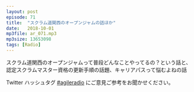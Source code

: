 ```yaml
---
layout: post
episode: 71
title:  "スクラム道関西のオープンジャムの話ほか"
date:   2018-10-01
mp3file: ar_071.mp3
mp3size: 13653098
tags: [Radio]
---
```


スクラム道関西のオープンジャムって普段どんなことやってるの？という話と、認定スクラムマスター資格の更新手順の話題、キャリアパスって悩むよねの話

Twitter ハッシュタグ [#agileradio](https://twitter.com/intent/tweet?hashtags=agileradio) にご意見ご参考をお聞かせください。

